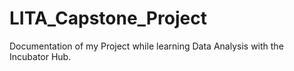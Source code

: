 # LITA_Capstone_Project
Documentation of my Project while learning Data Analysis with the Incubator Hub.
